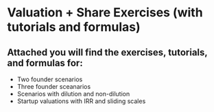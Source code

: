 # Valuation + Share Exercises (with tutorials and formulas)

## Attached you will find the exercises, tutorials, and formulas for:

- Two founder scenarios
- Three founder sceanarios
- Scenarios with dilution and non-dilution
- Startup valuations with IRR and sliding scales
